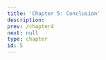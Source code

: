 ```yaml
---
title: 'Chapter 5: Conclusion'
description:
prev: /chapter4
next: null
type: chapter
id: 5
---
```


<exercise id="1" title="Conclusion">

</exercise>


<exercise id="2" title="Conclusion">

</exercise>